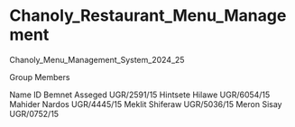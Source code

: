 # Chanoly_Restaurant_Menu_Management

Chanoly_Menu_Management_System_2024_25

Group Members

Name	ID
Bemnet Asseged	UGR/2591/15
Hintsete Hilawe	UGR/6054/15
Mahider Nardos	UGR/4445/15
Meklit Shiferaw	UGR/5036/15
Meron Sisay	UGR/0752/15
